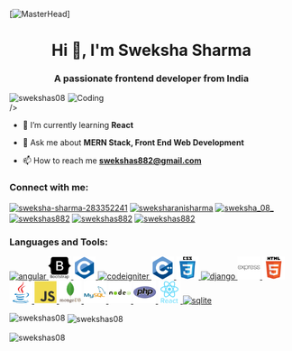  [![MasterHead]([https://cutshort.io/blog/career-advice/full-stack-development-become-full-stack-developer](https://www.google.com/url?sa=i&url=https%3A%2F%2Fcutshort.io%2Fblog%2Fcareer-advice%2Ffull-stack-development-become-full-stack-developer&psig=AOvVaw2OuKD0nDpbjUymH332YBOj&ust=1694326922691000&source=images&cd=vfe&opi=89978449&ved=0CBAQjRxqFwoTCPiJuOXxnIEDFQAAAAAdAAAAABAE))]
<h1 align="center">Hi 👋, I'm Sweksha Sharma</h1>
<h3 align="center">A passionate frontend developer from India</h3>
<img align="right" alt="Coding" width="400" src="https://giphy.com/stickers/creativemonster-monster-code-monsters-H7f5ZGjvKXBaLbBigO"
<p align="left"> <img src="https://komarev.com/ghpvc/?username=swekshas08&label=Profile%20views&color=0e75b6&style=flat" alt="swekshas08"> /> </p>

- 🌱 I’m currently learning **React**

- 💬 Ask me about **MERN Stack, Front End Web Development**

- 📫 How to reach me **swekshas882@gmail.com**

<h3 align="left">Connect with me:</h3>
<p align="left">
<a href="https://linkedin.com/in/sweksha-sharma-283352241" target="blank"><img align="center" src="https://raw.githubusercontent.com/rahuldkjain/github-profile-readme-generator/master/src/images/icons/Social/linked-in-alt.svg" alt="sweksha-sharma-283352241" height="30" width="40" /></a>
<a href="https://kaggle.com/sweksharanisharma" target="blank"><img align="center" src="https://raw.githubusercontent.com/rahuldkjain/github-profile-readme-generator/master/src/images/icons/Social/kaggle.svg" alt="sweksharanisharma" height="30" width="40" /></a>
<a href="https://instagram.com/sweksha_08_" target="blank"><img align="center" src="https://raw.githubusercontent.com/rahuldkjain/github-profile-readme-generator/master/src/images/icons/Social/instagram.svg" alt="sweksha_08_" height="30" width="40" /></a>
<a href="https://www.hackerrank.com/swekshas882" target="blank"><img align="center" src="https://raw.githubusercontent.com/rahuldkjain/github-profile-readme-generator/master/src/images/icons/Social/hackerrank.svg" alt="swekshas882" height="30" width="40" /></a>
<a href="https://www.leetcode.com/swekshas882" target="blank"><img align="center" src="https://raw.githubusercontent.com/rahuldkjain/github-profile-readme-generator/master/src/images/icons/Social/leet-code.svg" alt="swekshas882" height="30" width="40" /></a>
<a href="https://auth.geeksforgeeks.org/user/swekshas882" target="blank"><img align="center" src="https://raw.githubusercontent.com/rahuldkjain/github-profile-readme-generator/master/src/images/icons/Social/geeks-for-geeks.svg" alt="swekshas882" height="30" width="40" /></a>
</p>

<h3 align="left">Languages and Tools:</h3>
<p align="left"> <a href="https://angular.io" target="_blank" rel="noreferrer"> <img src="https://angular.io/assets/images/logos/angular/angular.svg" alt="angular" width="40" height="40"/> </a> <a href="https://getbootstrap.com" target="_blank" rel="noreferrer"> <img src="https://raw.githubusercontent.com/devicons/devicon/master/icons/bootstrap/bootstrap-plain-wordmark.svg" alt="bootstrap" width="40" height="40"/> </a> <a href="https://www.cprogramming.com/" target="_blank" rel="noreferrer"> <img src="https://raw.githubusercontent.com/devicons/devicon/master/icons/c/c-original.svg" alt="c" width="40" height="40"/> </a> <a href="https://codeigniter.com" target="_blank" rel="noreferrer"> <img src="https://cdn.worldvectorlogo.com/logos/codeigniter.svg" alt="codeigniter" width="40" height="40"/> </a> <a href="https://www.w3schools.com/cpp/" target="_blank" rel="noreferrer"> <img src="https://raw.githubusercontent.com/devicons/devicon/master/icons/cplusplus/cplusplus-original.svg" alt="cplusplus" width="40" height="40"/> </a> <a href="https://www.w3schools.com/css/" target="_blank" rel="noreferrer"> <img src="https://raw.githubusercontent.com/devicons/devicon/master/icons/css3/css3-original-wordmark.svg" alt="css3" width="40" height="40"/> </a> <a href="https://www.djangoproject.com/" target="_blank" rel="noreferrer"> <img src="https://cdn.worldvectorlogo.com/logos/django.svg" alt="django" width="40" height="40"/> </a> <a href="https://expressjs.com" target="_blank" rel="noreferrer"> <img src="https://raw.githubusercontent.com/devicons/devicon/master/icons/express/express-original-wordmark.svg" alt="express" width="40" height="40"/> </a> <a href="https://www.w3.org/html/" target="_blank" rel="noreferrer"> <img src="https://raw.githubusercontent.com/devicons/devicon/master/icons/html5/html5-original-wordmark.svg" alt="html5" width="40" height="40"/> </a> <a href="https://www.java.com" target="_blank" rel="noreferrer"> <img src="https://raw.githubusercontent.com/devicons/devicon/master/icons/java/java-original.svg" alt="java" width="40" height="40"/> </a> <a href="https://developer.mozilla.org/en-US/docs/Web/JavaScript" target="_blank" rel="noreferrer"> <img src="https://raw.githubusercontent.com/devicons/devicon/master/icons/javascript/javascript-original.svg" alt="javascript" width="40" height="40"/> </a> <a href="https://www.mongodb.com/" target="_blank" rel="noreferrer"> <img src="https://raw.githubusercontent.com/devicons/devicon/master/icons/mongodb/mongodb-original-wordmark.svg" alt="mongodb" width="40" height="40"/> </a> <a href="https://www.mysql.com/" target="_blank" rel="noreferrer"> <img src="https://raw.githubusercontent.com/devicons/devicon/master/icons/mysql/mysql-original-wordmark.svg" alt="mysql" width="40" height="40"/> </a> <a href="https://nodejs.org" target="_blank" rel="noreferrer"> <img src="https://raw.githubusercontent.com/devicons/devicon/master/icons/nodejs/nodejs-original-wordmark.svg" alt="nodejs" width="40" height="40"/> </a> <a href="https://www.php.net" target="_blank" rel="noreferrer"> <img src="https://raw.githubusercontent.com/devicons/devicon/master/icons/php/php-original.svg" alt="php" width="40" height="40"/> </a> <a href="https://reactjs.org/" target="_blank" rel="noreferrer"> <img src="https://raw.githubusercontent.com/devicons/devicon/master/icons/react/react-original-wordmark.svg" alt="react" width="40" height="40"/> </a> <a href="https://www.sqlite.org/" target="_blank" rel="noreferrer"> <img src="https://www.vectorlogo.zone/logos/sqlite/sqlite-icon.svg" alt="sqlite" width="40" height="40"/> </a> </p>

<p><img align="left" src="https://github-readme-stats.vercel.app/api/top-langs?username=swekshas08&show_icons=true&locale=en&layout=compact" alt="swekshas08" /></p>

<p>&nbsp;<img align="center" src="https://github-readme-stats.vercel.app/api?username=swekshas08&show_icons=true&locale=en" alt="swekshas08" /></p>

<p><img align="center" src="https://github-readme-streak-stats.herokuapp.com/?user=swekshas08&" alt="swekshas08" /></p>
